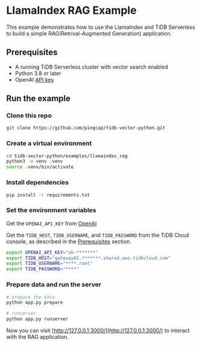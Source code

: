 # LlamaIndex RAG Example

This example demonstrates how to use the LlamaIndex and TiDB Serverless to build a simple RAG(Retrival-Augmented Generation) application.

## Prerequisites

- A running TiDB Serverless cluster with vector search enabled
- Python 3.8 or later
- OpenAI [API key](https://platform.openai.com/docs/quickstart)

## Run the example

### Clone this repo

```bash
git clone https://github.com/pingcap/tidb-vector-python.git
```

### Create a virtual environment

```bash
cd tidb-vector-python/examples/llamaindex_rag
python3 -m venv .venv
source .venv/bin/activate
```

### Install dependencies

```bash
pip install -r requirements.txt
```

### Set the environment variables

Get the `OPENAI_API_KEY` from [OpenAI](https://platform.openai.com/docs/quickstart)

Get the `TIDB_HOST`, `TIDB_USERNAME`, and `TIDB_PASSWORD` from the TiDB Cloud console, as described in the [Prerequisites](../README.md#prerequisites) section.

```bash
export OPENAI_API_KEY="sk-*******"
export TIDB_HOST="gateway01.*******.shared.aws.tidbcloud.com"
export TIDB_USERNAME="****.root"
export TIDB_PASSWORD="****"
```

### Prepare data and run the server

```bash
# prepare the data
python app.py prepare

# runserver
python app.py runserver
```

Now you can visit [http://127.0.0.1:3000/](http://127.0.0.1:3000/) to interact with the RAG application.
